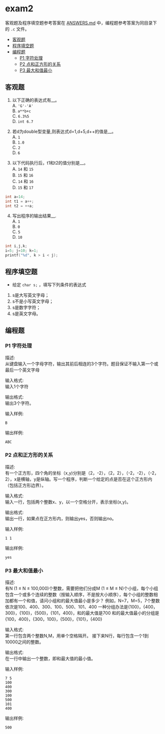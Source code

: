 # exam2
客观题及程序填空题参考答案在 [ANSWERS.md](ANSWERS.md) 中，编程题参考答案为同目录下的 `.c` 文件。

<!-- TOC -->

- [客观题](#客观题)
- [程序填空题](#程序填空题)
- [编程题](#编程题)
  - [P1 字符处理](#p1-字符处理)
  - [P2 点和正方形的关系](#p2-点和正方形的关系)
  - [P3 最大和值最小](#p3-最大和值最小)

<!-- /TOC -->

## 客观题

1. 以下正确的表达式有__。  
  A. `'G'-'A'`  
  B. `a**b+c`  
  C. `6.3%5`  
  D. `int 6.7`

2. 若d为double型变量,则表达式d=1,d+5,d++的值是__。  
  A. `1`  
  B. `1.0`  
  C. `2`  
  D. `6`

3. 以下代码执行后，t1和t2的值分别是__。  
  A. `14` 和 `15`  
  B. `15` 和 `16`  
  C. `14` 和 `16`  
  D. `15` 和 `17`
```C++
int a=14;
int t1 = a++; 
int t2 = ++a; 
```

4. 写出程序的输出结果__.  
  A. `1`  
  B. `0`  
  C. `5`  
  D. `10`
```C++
int i,j,k;
i=5; j=10; k=1;
printf("%d", k > i < j);
```


## 程序填空题
* 给定 `char s;` ，填写下列条件的表达式
1. s是大写英文字母；
2. s不是小写英文字母；
3. s是数字字符；
4. s是英文字母。

## 编程题

### P1 字符处理
描述:  
从键盘输入一个字母字符，输出其前后相连的3个字符。题目保证不输入第一个或最后一个英文字母

输入格式:  
输入1个字符

输出格式:  
输出3个字符。

输入样例:
```
B
```
输出样例:
```
ABC
```
### P2 点和正方形的关系
描述:  
有一个正方形，四个角的坐标（x,y)分别是（2，-2），（2，2），（-2，-2），（-2，2），x是横轴，y是纵轴。写一个程序，判断一个给定的点是否在这个正方形内（包括正方形边界）。

输入格式:  
输入一行，包括两个整数x、y，以一个空格分开，表示坐标(x,y)。

输出格式:  
输出一行，如果点在正方形内，则输出yes，否则输出no。

输入样例:
```
1 1
```
输出样例:
```
yes
```
### P3 最大和值最小
描述:  
有N (1 ≤ N ≤ 100,000)个整数，需要把他们分成M (1 ≤ M ≤ N)个小组，每个小组包含一个或多个连续的整数（按输入顺序，不是按大小顺序），每个小组的整数相加都有一个和值，请问小组和的最大值最小是多少？
例如，N=7，M=5，7个整数依次是100、400、300、100、500、101、400
一种分组办法是{100}，{400，300}，{100}，{500}，{101，400}，和的最大值是700
和的最大值最小的分组是{100，400}，{300，100}，{500}，{101}，{400}

输入格式:  
第一行包含两个整数N,M，用单个空格隔开。 接下来N行，每行包含一个1到10000之间的整数。

输出格式:  
在一行中输出一个整数，即和最大值的最小值。

输入样例:
```
7 5
100
400
300
100
500
101
400
```
输出样例:
```
500
```